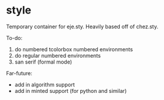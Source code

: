 # style
Temporary container for eje.sty. Heavily based off of chez.sty.

To-do:
1. do numbered tcolorbox numbered environments
2. do regular numbered environments
3. san serif (formal mode)

Far-future:
- add in algorithm support
- add in minted support (for python and similar)